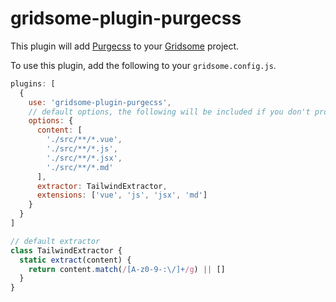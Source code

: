 # gridsome-plugin-purgecss

This plugin will add [Purgecss](https://www.purgecss.com) to your
[Gridsome](http://gridsome.org) project.

To use this plugin, add the following to your `gridsome.config.js`.

```javascript
plugins: [
  {
    use: 'gridsome-plugin-purgecss',
	// default options, the following will be included if you don't provide anything
	options: {
	  content: [
        './src/**/*.vue',
        './src/**/*.js',
        './src/**/*.jsx',
        './src/**/*.md'
      ],
      extractor: TailwindExtractor,
      extensions: ['vue', 'js', 'jsx', 'md']
	}
  }
]

// default extractor
class TailwindExtractor {
  static extract(content) {
    return content.match(/[A-z0-9-:\/]+/g) || []
  }
}
```
